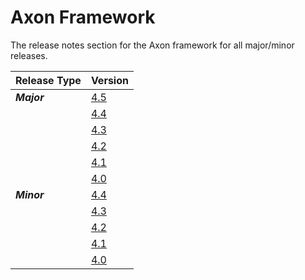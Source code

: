 # Axon Framework

The release notes section for the Axon framework for all major/minor releases.

| Release Type | Version |
| :--- | :--- |
| _**Major**_ | [4.5](rn-af-major-releases.md#release-4-5) |
|  | [4.4](rn-af-major-releases.md#release-4-4) |
|  | [4.3](rn-af-major-releases.md#release-4-3) |
|  | [4.2](rn-af-major-releases.md#release-4-2) |
|  | [4.1](rn-af-major-releases.md#release-4-1) |
|  | [4.0](rn-af-major-releases.md#release-4-0) |
| _**Minor**_ | [4.4](rn-af-minor-releases.md#release-4-4) |
|  | [4.3](rn-af-minor-releases.md#release-4-3) |
|  | [4.2](rn-af-minor-releases.md#release-4-2) |
|  | [4.1](rn-af-minor-releases.md#release-4-1) |
|  | [4.0](rn-af-minor-releases.md#release-4-0) |

